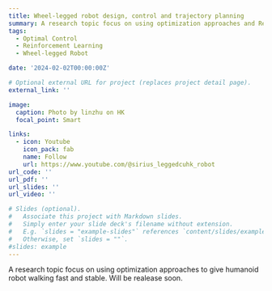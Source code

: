 ```yaml
---
title: Wheel-legged robot design, control and trajectory planning
summary: A research topic focus on using optimization approaches and Reinforcement learning  to give Wheel-legged robot walking fast and stable. Will be realease soon on Oct 2024.
tags:
  - Optimal Control
  - Reinforcement Learning
  - Wheel-legged Robot

date: '2024-02-02T00:00:00Z'

# Optional external URL for project (replaces project detail page).
external_link: ''

image:
  caption: Photo by linzhu on HK
  focal_point: Smart

links:
  - icon: Youtube
    icon_pack: fab
    name: Follow
    url: https://www.youtube.com/@sirius_leggedcuhk_robot
url_code: ''
url_pdf: ''
url_slides: ''
url_video: ''

# Slides (optional).
#   Associate this project with Markdown slides.
#   Simply enter your slide deck's filename without extension.
#   E.g. `slides = "example-slides"` references `content/slides/example-slides.md`.
#   Otherwise, set `slides = ""`.
#slides: example
---
```


A research topic focus on using optimization approaches to give humanoid robot walking fast and stable. Will be realease soon.